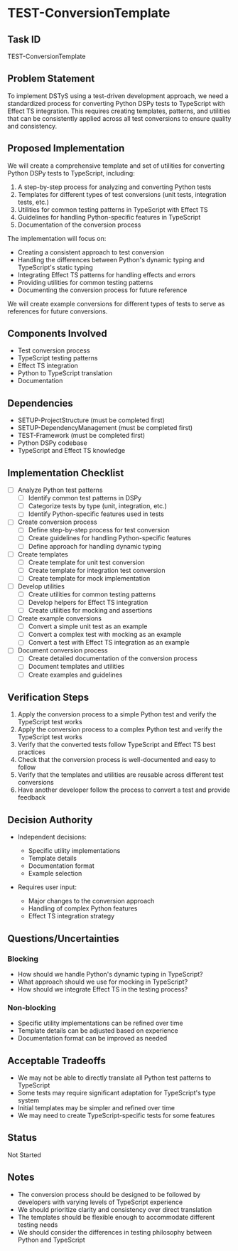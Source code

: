 # TEST-ConversionTemplate

## Task ID
TEST-ConversionTemplate

## Problem Statement
To implement DSTyS using a test-driven development approach, we need a standardized process for converting Python DSPy tests to TypeScript with Effect TS integration. This requires creating templates, patterns, and utilities that can be consistently applied across all test conversions to ensure quality and consistency.

## Proposed Implementation
We will create a comprehensive template and set of utilities for converting Python DSPy tests to TypeScript, including:

1. A step-by-step process for analyzing and converting Python tests
2. Templates for different types of test conversions (unit tests, integration tests, etc.)
3. Utilities for common testing patterns in TypeScript with Effect TS
4. Guidelines for handling Python-specific features in TypeScript
5. Documentation of the conversion process

The implementation will focus on:
- Creating a consistent approach to test conversion
- Handling the differences between Python's dynamic typing and TypeScript's static typing
- Integrating Effect TS patterns for handling effects and errors
- Providing utilities for common testing patterns
- Documenting the conversion process for future reference

We will create example conversions for different types of tests to serve as references for future conversions.

## Components Involved
- Test conversion process
- TypeScript testing patterns
- Effect TS integration
- Python to TypeScript translation
- Documentation

## Dependencies
- SETUP-ProjectStructure (must be completed first)
- SETUP-DependencyManagement (must be completed first)
- TEST-Framework (must be completed first)
- Python DSPy codebase
- TypeScript and Effect TS knowledge

## Implementation Checklist
- [ ] Analyze Python test patterns
  - [ ] Identify common test patterns in DSPy
  - [ ] Categorize tests by type (unit, integration, etc.)
  - [ ] Identify Python-specific features used in tests
- [ ] Create conversion process
  - [ ] Define step-by-step process for test conversion
  - [ ] Create guidelines for handling Python-specific features
  - [ ] Define approach for handling dynamic typing
- [ ] Create templates
  - [ ] Create template for unit test conversion
  - [ ] Create template for integration test conversion
  - [ ] Create template for mock implementation
- [ ] Develop utilities
  - [ ] Create utilities for common testing patterns
  - [ ] Develop helpers for Effect TS integration
  - [ ] Create utilities for mocking and assertions
- [ ] Create example conversions
  - [ ] Convert a simple unit test as an example
  - [ ] Convert a complex test with mocking as an example
  - [ ] Convert a test with Effect TS integration as an example
- [ ] Document conversion process
  - [ ] Create detailed documentation of the conversion process
  - [ ] Document templates and utilities
  - [ ] Create examples and guidelines

## Verification Steps
1. Apply the conversion process to a simple Python test and verify the TypeScript test works
2. Apply the conversion process to a complex Python test and verify the TypeScript test works
3. Verify that the converted tests follow TypeScript and Effect TS best practices
4. Check that the conversion process is well-documented and easy to follow
5. Verify that the templates and utilities are reusable across different test conversions
6. Have another developer follow the process to convert a test and provide feedback

## Decision Authority
- Independent decisions:
  - Specific utility implementations
  - Template details
  - Documentation format
  - Example selection

- Requires user input:
  - Major changes to the conversion approach
  - Handling of complex Python features
  - Effect TS integration strategy

## Questions/Uncertainties

### Blocking
- How should we handle Python's dynamic typing in TypeScript?
- What approach should we use for mocking in TypeScript?
- How should we integrate Effect TS in the testing process?

### Non-blocking
- Specific utility implementations can be refined over time
- Template details can be adjusted based on experience
- Documentation format can be improved as needed

## Acceptable Tradeoffs
- We may not be able to directly translate all Python test patterns to TypeScript
- Some tests may require significant adaptation for TypeScript's type system
- Initial templates may be simpler and refined over time
- We may need to create TypeScript-specific tests for some features

## Status
Not Started

## Notes
- The conversion process should be designed to be followed by developers with varying levels of TypeScript experience
- We should prioritize clarity and consistency over direct translation
- The templates should be flexible enough to accommodate different testing needs
- We should consider the differences in testing philosophy between Python and TypeScript

